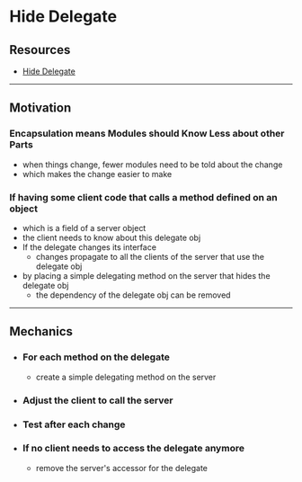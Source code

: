 # Hide Delegate


## Resources

- [Hide Delegate](https://memberservices.informit.com/my_account/webedition/9780135425664/html/hidedelegate.html)


---
## Motivation

### Encapsulation means Modules should Know Less about other Parts 
- when things change, fewer modules need to be told about the change
- which makes the change easier to make

### If having some client code that calls a method defined on an object 
- which is a field of a server object 
- the client needs to know about this delegate obj 
- If the delegate changes its interface 
  - changes propagate to all the clients of the server that use the delegate obj
- by placing a simple delegating method on the server that hides the delegate obj
  - the dependency of the delegate obj can be removed


---
## Mechanics

- ### For each method on the delegate
  - create a simple delegating method on the server

- ### Adjust the client to call the server

- ### Test after each change

- ### If no client needs to access the delegate anymore
  - remove the server's accessor for the delegate